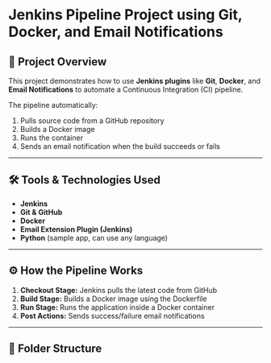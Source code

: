 # Jenkins Pipeline Project using Git, Docker, and Email Notifications

## 📘 Project Overview
This project demonstrates how to use **Jenkins plugins** like **Git**, **Docker**, and **Email Notifications** to automate a Continuous Integration (CI) pipeline.

The pipeline automatically:
1. Pulls source code from a GitHub repository  
2. Builds a Docker image  
3. Runs the container  
4. Sends an email notification when the build succeeds or fails  

---

## 🛠️ Tools & Technologies Used
- **Jenkins**
- **Git & GitHub**
- **Docker**
- **Email Extension Plugin (Jenkins)**
- **Python** (sample app, can use any language)

---

## ⚙️ How the Pipeline Works
1. **Checkout Stage:** Jenkins pulls the latest code from GitHub  
2. **Build Stage:** Builds a Docker image using the Dockerfile  
3. **Run Stage:** Runs the application inside a Docker container  
4. **Post Actions:** Sends success/failure email notifications  

---

## 🧩 Folder Structure
